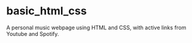 # basic_html_css
A personal music webpage using HTML and CSS, with active links from Youtube and Spotify. 
